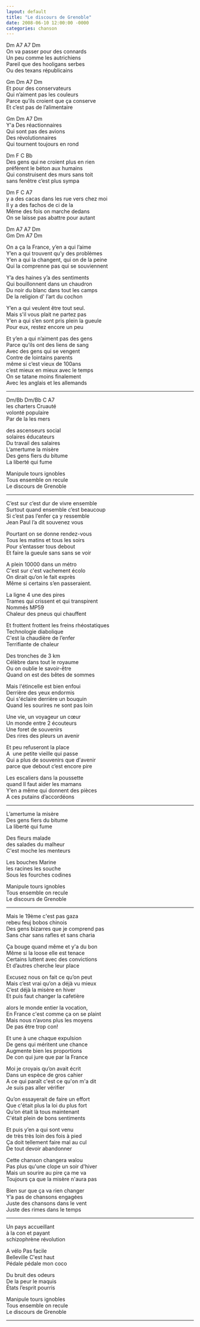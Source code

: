 ```yaml
---
layout: default
title: "Le discours de Grenoble"
date: 2008-06-10 12:00:00 -0000
categories: chanson
---
```


Dm A7 A7 Dm  
On va passer pour des connards  
Un peu comme les autrichiens  
Pareil que des hooligans serbes  
Ou des texans républicains

Gm Dm A7 Dm  
Et pour des conservateurs  
Qui n’aiment pas les couleurs  
Parce qu’ils croient que ça conserve  
Et c’est pas de l’alimentaire

Gm Dm A7 Dm  
Y'a Des réactionnaires  
Qui sont pas des avions  
Des révolutionnaires  
Qui tournent toujours en rond

Dm F C Bb  
Des gens qui ne croient plus en rien  
préfèrent le béton aux humains  
Qui construisent des murs sans toit  
sans fenêtre c’est plus sympa

Dm F C A7  
y a des cacas dans les rue vers chez moi  
Il y a des fachos de ci de la  
Même des fois on marche dedans  
On se laisse pas abattre pour autant

Dm A7 A7 Dm  
Gm Dm A7 Dm

On a ça la France, y’en a qui l’aime  
Y’en a qui trouvent qu’y des problèmes  
Y’en a qui la changent, qui on de la peine  
Qui la comprenne pas qui se souviennent

Y’a des haines y’a des sentiments  
Qui bouillonnent dans un chaudron  
Du noir du blanc dans tout les camps  
De la religion d' l’art du cochon

Y’en a qui veulent être tout seul.  
Mais s'il vous plait ne partez pas  
Y’en a qui s’en sont pris plein la gueule  
Pour eux, restez encore un peu

Et y’en a qui n’aiment pas des gens  
Parce qu’ils ont des liens de sang  
Avec des gens qui se vengent  
Contre de lointains parents  
même si c’est vieux de 100ans  
c’est mieux en mieux avec le temps  
On se tatane moins finalement  
Avec les anglais et les allemands

---

Dm/Bb Dm/Bb C A7  
les charters Cruauté  
volonté populaire  
Par de la les mers

des ascenseurs social  
solaires éducateurs  
Du travail des salaires  
L’amertume la misère  
Des gens fiers du bitume  
La liberté qui fume

Manipule tours ignobles  
Tous ensemble on recule  
Le discours de Grenoble

---

C’est sur c’est dur de vivre ensemble  
Surtout quand ensemble c’est beaucoup  
Si c’est pas l’enfer ça y ressemble  
Jean Paul l’a dit souvenez vous

Pourtant on se donne rendez-vous  
Tous les matins et tous les soirs  
Pour s’entasser tous debout  
Et faire la gueule sans sans se voir

A plein 10000 dans un métro  
C'est sur c'est vachement écolo  
On dirait qu’on le fait exprès  
Même si certains s’en passeraient.

La ligne 4 une des pires  
Trames qui crissent et qui transpirent  
Nommés MP59  
Chaleur des pneus qui chauffent

Et frottent frottent les freins rhéostatiques  
Technologie diabolique  
C'est la chaudière de l’enfer  
Terrifiante de chaleur

Des tronches de 3 km  
Célèbre dans tout le royaume  
Ou on oublie le savoir-être  
Quand on est des bêtes de sommes

Mais l'étincelle est bien enfoui  
Derrière des yeux endormis  
Qui s'éclaire derrière un bouquin  
Quand les sourires ne sont pas loin

Une vie, un voyageur un cœur  
Un monde entre 2 écouteurs  
Une foret de souvenirs  
Des rires des pleurs un avenir

Et peu refuseront la place  
A  une petite vieille qui passe  
Qui a plus de souvenirs que d'avenir  
parce que debout c’est encore pire

Les escaliers dans la poussette  
quand Il faut aider les mamans  
Y’en a même qui donnent des pièces  
A ces putains d’accordéons

---

L’amertume la misère  
Des gens fiers du bitume  
La liberté qui fume

Des fleurs malade  
des salades du malheur  
C'est moche les menteurs

Les bouches Marine  
les racines les souche  
Sous les fourches codines

Manipule tours ignobles  
Tous ensemble on recule  
Le discours de Grenoble

---

Mais le 19ème c'est pas gaza  
rebeu feuj bobos chinois  
Des gens bizarres que je comprend pas  
Sans char sans rafles et sans charia

Ça bouge quand même et y'a du bon  
Même si la loose elle est tenace  
Certains luttent avec des convictions  
Et d’autres cherche leur place

Excusez nous on fait ce qu’on peut  
Mais c’est vrai qu’on a déjà vu mieux  
C’est déjà la misère en hiver  
Et puis faut changer la cafetière

alors le monde entier la vocation,  
En France c'est comme ça on se plaint  
Mais nous n’avons plus les moyens  
De pas être trop con!

Et une à une chaque expulsion  
De gens qui méritent une chance  
Augmente bien les proportions  
De con qui jure que par la France

Moi je croyais qu’on avait écrit  
Dans un espèce de gros cahier  
A ce qui paraît c'est ce qu'on m'a dit  
Je suis pas aller vérifier

Qu’on essayerait de faire un effort  
Que c'était plus la loi du plus fort  
Qu’on était là tous maintenant  
C'était plein de bons sentiments

Et puis y’en a qui sont venu  
de très très loin des fois à pied  
Ça doit tellement faire mal au cul  
De tout devoir abandonner

Cette chanson changera walou  
Pas plus qu'une clope un soir d'hiver  
Mais un sourire au pire ça me va  
Toujours ça que la misère n'aura pas

Bien sur que ça va rien changer  
Y’a pas de chansons engagées  
Juste des chansons dans le vent  
Juste des rimes dans le temps

---

Un pays accueillant  
à la con et payant  
schizophrène révolution

A vélo Pas facile  
Belleville C'est haut  
Pédale pédale mon coco

Du bruit des odeurs  
De la peur le maquis  
États l’esprit pourris

Manipule tours ignobles  
Tous ensemble on recule  
Le discours de Grenoble

---
